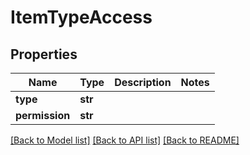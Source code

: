 # ItemTypeAccess

## Properties
Name | Type | Description | Notes
------------ | ------------- | ------------- | -------------
**type** | **str** |  | 
**permission** | **str** |  | 

[[Back to Model list]](../README.md#documentation-for-models) [[Back to API list]](../README.md#documentation-for-api-endpoints) [[Back to README]](../README.md)


